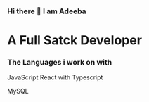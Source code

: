 ### Hi there 👋 I am Adeeba
# A Full Satck Developer 

### The Languages i work on with 
JavaScript 
React with Typescript

MySQL






